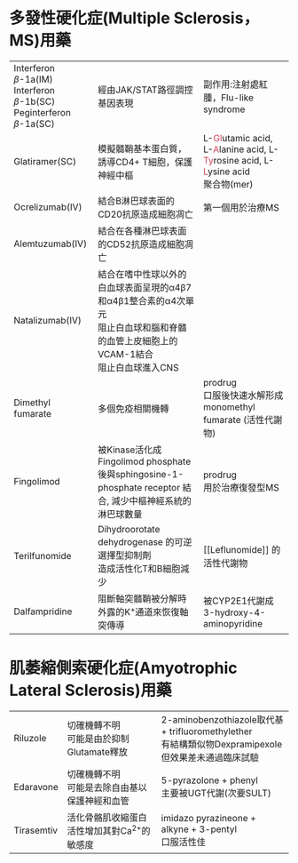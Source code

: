 # 多發性硬化症(Multiple Sclerosis，MS)用藥

|                                                                                        |                                                                                                                                         |                                                                                                                                                                                                                            |
| -------------------------------------------------------------------------------------- | --------------------------------------------------------------------------------------------------------------------------------------- | -------------------------------------------------------------------------------------------------------------------------------------------------------------------------------------------------------------------------- |
| Interferon $\beta$-1a(IM)<br>Interferon $\beta$-1b(SC)<br>Peginterferon $\beta$-1a(SC) | 經由JAK/STAT路徑調控基因表現                                                                                                            | 副作用:注射處紅腫，Flu-like syndrome                                                                                                                                                                                       |
| Glatiramer(SC)                                                                         | 模擬髓鞘基本蛋白質，誘導CD4+ T細胞，保護神經中樞                                                                                        | L-<span style="color:#d04255">Gl</span>utamic acid, L-<span style="color:#d04255">A</span>lanine acid, L-<span style="color:#d04255">Ty</span>rosine acid, L-<span style="color:#d04255">L</span>ysine acid<br>聚合物(mer) |
| Ocrelizumab(IV)                                                                        | 結合B淋巴球表面的CD20抗原造成細胞凋亡                                                                                                   | 第一個用於治療MS                                                                                                                                                                                                           |
| Alemtuzumab(IV)                                                                        | 結合在各種淋巴球表面的CD52抗原造成細胞凋亡                                                                                              |                                                                                                                                                                                                                            |
| Natalizumab(IV)                                                                        | 結合在嗜中性球以外的白血球表面呈現的α4β7和α4β1整合素的α4次單元<br>阻止白血球和腦和脊髓的血管上皮細胞上的VCAM-1結合<br>阻止白血球進入CNS |                                                                                                                                                                                                                            |
| Dimethyl fumarate                                                                      | 多個免疫相關機轉                                                                                                                        | prodrug<br>口服後快速水解形成 monomethyl fumarate (活性代謝物)                                                                                                                                                             |
| Fingolimod                                                                             | 被Kinase活化成 Fingolimod phosphate後與sphingosine-1-phosphate receptor 結合, 減少中樞神經系統的淋巴球數量                              | prodrug<br>用於治療復發型MS                                                                                                                                                                                                |
| Terilfunomide                                                                          | Dihydroorotate dehydrogenase 的可逆選擇型抑制劑<br>造成活性化T和B細胞減少                                                               | [[Leflunomide]] 的活性代謝物                                                                                                                                                                                               |
| Dalfampridine                                                                          | 阻斷軸突髓鞘被分解時外露的K<sup>+</sup>通道來恢復軸突傳導                                                                               | 被CYP2E1代謝成3-hydroxy-4-aminopyridine                                                                                                                                                                                                                           |
# 肌萎縮側索硬化症(Amyotrophic Lateral Sclerosis)用藥
|            |                                                       |                                                                                                       |
| ---------- | ----------------------------------------------------- | ----------------------------------------------------------------------------------------------------- |
| Riluzole   | 切確機轉不明<br>可能是由於抑制Glutamate釋放           | 2-aminobenzothiazole取代基 + trifluoromethylether<br>有結構類似物Dexpramipexole但效果差未通過臨床試驗 |
| Edaravone  | 切確機轉不明<br>可能是去除自由基以保護神經和血管      | 5-pyrazolone + phenyl<br>主要被UGT代謝(次要SULT)                                                      |
| Tirasemtiv | 活化骨骼肌收縮蛋白活性增加其對Ca<sup>2+</sup>的敏感度 | imidazo pyrazineone + alkyne + 3-pentyl<br>口服活性佳                                                               |
